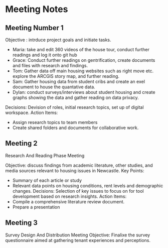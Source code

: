 # Meeting Notes 

## Meeting Number 1 
Objective : intrduce project goals and initiate tasks.

- Maria: take and edit 360 videos of the house tour, conduct further readings and log it onto git hub 
- Grace: Conduct further readings on gentrification, create documents and files with research and findings.
- Tom: Gather data off main housing websites such as right move etc. explore the ARCGIS story map, and further reading.
- Sam: Gather housing data from student cribs and create an exel document to house the quantative data. 
- Dylan: conduct surveys/interviews about student housing and create graphs showing the data and gather reading on data privacy. 

Decisions: Devision of roles, initial research topics, set up of digital workspace. 
Action Items:
- Assign research topics to team members
- Create shared folders and documents for collaborative work. 

## Meeting 2 

Research And Reading Phase Meeting

Objective: discuss findings from academic literature, other studies, and media sources relevant to housing issues in Newcastle. 
Key Points:
- Summary of each article or study
- Relevant data points on housing conditions, rent levels and demographic changes.
Decisions: Selection of key issues to focus on for tool development based on research insights.
Action Items:
- Compile a comprehensive literature review document.
- Prepare a presentation

## Meeting 3 

Survey Design And Distribution Meeting
Objective: Finalixe the survey questionnaire aimed at gathering tenant experiences and perceptions.